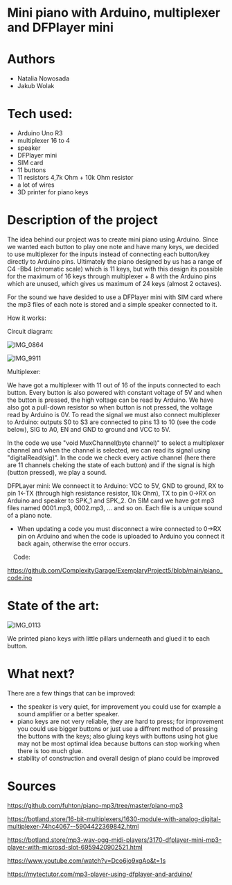 # Mini piano with Arduino, multiplexer and DFPlayer mini
# Authors 
- Natalia Nowosada
- Jakub Wolak
  
# Tech used:
- Arduino Uno R3
- multiplexer 16 to 4
- speaker
- DFPlayer mini
- SIM card
- 11 buttons
- 11 resistors 4,7k Ohm + 10k Ohm resistor
- a lot of wires
- 3D printer for piano keys
# Description of the project 
The idea behind our project was to create mini piano using Arduino. Since we wanted each button to play one note and have many keys, we decided to use multiplexer for the inputs instead of connecting each button/key directly to Arduino pins. Ultimately the piano designed by us has a range of C4 -Bb4 (chromatic scale) which is 11 keys, but with this design its possible for the maximum of 16 keys through multiplexer + 8 with the Arduino pins which are unused, which gives us maximum of 24 keys (almost 2 octaves). 

For the sound we have desided to use a DFPlayer mini with SIM card where the mp3 files of each note is stored and a simple speaker connected to it.

How it works:

Circuit diagram: 

![IMG_0864](https://github.com/ComplexityGarage/ExemplaryProject5/assets/125824728/317f2261-d7fe-4e53-8da5-028def02ff8d)


![IMG_9911](https://github.com/ComplexityGarage/ExemplaryProject5/assets/125824728/3e5b594a-a21f-42d0-b860-1ae94c460d25)

Multiplexer:

We have got a multiplexer with 11 out of 16 of the inputs connected to each button. Every button is also powered with constant voltage of 5V and when the button is pressed, the high voltage can be read by Arduino. We have also got a pull-down resistor so when button is not pressed, the voltage read by Arduino is 0V. 
To read the signal we must also connect multiplexer to Arduino: outputs S0 to S3 are connected to pins 13 to 10 (see the code below), SIG to A0, EN and GND to ground and VCC to 5V.

In the code we use "void MuxChannel(byte channel)" to select a multiplexer channel and when the channel is selected, we can read its signal using "digitalRead(sig)". In the code we check every active channel (here there are 11 channels cheking the state of each button) and if the signal is high (button pressed), we play a sound.

DFPLayer mini:
We conneect it to Arduino: VCC to 5V, GND to ground, RX to pin 1<-TX (through high resistance resistor, 10k Ohm), TX to pin 0->RX on Arduino and speaker to SPK_1 and SPK_2.
On SIM card we have got mp3 files named 0001.mp3, 0002.mp3, ... and so on. Each file is a unique sound of a piano note. 
* When updating a code you must disconnect a wire connected to 0->RX pin on Arduino and when the code is uploaded to Arduino you connect it back again, otherwise the error occurs.

&emsp;Code:

https://github.com/ComplexityGarage/ExemplaryProject5/blob/main/piano_code.ino

# State of the art:
![IMG_0113](https://github.com/ComplexityGarage/ExemplaryProject5/assets/125824728/831e3ea5-9e71-43f5-909c-10d0fc86135e)

We printed piano keys with little pillars underneath and glued it to each button.

# What next?
There are a few things that can be improved:
- the speaker is very quiet, for improvement you could use for example a sound amplifier or a better speaker.
- piano keys are not very reliable, they are hard to press; for improvement you could use bigger buttons or just use a diffrent method of pressing the buttons with the keys; also gluing keys with buttons using hot glue may not be most optimal idea because buttons can stop working when there is too much glue.
- stability of construction and overall design of piano could be improved
# Sources 
https://github.com/fuhton/piano-mp3/tree/master/piano-mp3

https://botland.store/16-bit-multiplexers/1630-module-with-analog-digital-multiplexer-74hc4067--5904422369842.html

https://botland.store/mp3-wav-ogg-midi-players/3170-dfplayer-mini-mp3-player-with-microsd-slot-6959420902521.html

https://www.youtube.com/watch?v=Dco6jo9xgAo&t=1s

https://mytectutor.com/mp3-player-using-dfplayer-and-arduino/




